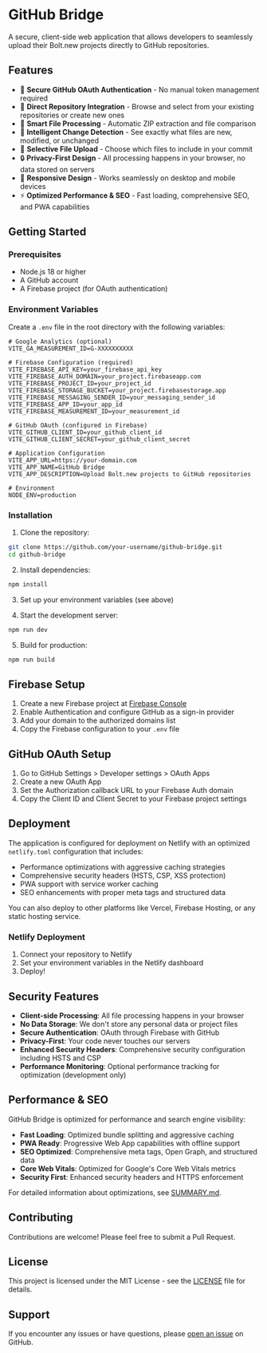 # GitHub Bridge

A secure, client-side web application that allows developers to seamlessly upload their Bolt.new projects directly to GitHub repositories.

## Features

- 🔐 **Secure GitHub OAuth Authentication** - No manual token management required
- 📁 **Direct Repository Integration** - Browse and select from your existing repositories or create new ones
- 🚀 **Smart File Processing** - Automatic ZIP extraction and file comparison
- 🔄 **Intelligent Change Detection** - See exactly what files are new, modified, or unchanged
- 🎯 **Selective File Upload** - Choose which files to include in your commit
- 🔒 **Privacy-First Design** - All processing happens in your browser, no data stored on servers
- 📱 **Responsive Design** - Works seamlessly on desktop and mobile devices
- ⚡ **Optimized Performance & SEO** - Fast loading, comprehensive SEO, and PWA capabilities

## Getting Started

### Prerequisites

- Node.js 18 or higher
- A GitHub account
- A Firebase project (for OAuth authentication)

### Environment Variables

Create a `.env` file in the root directory with the following variables:

```env
# Google Analytics (optional)
VITE_GA_MEASUREMENT_ID=G-XXXXXXXXXX

# Firebase Configuration (required)
VITE_FIREBASE_API_KEY=your_firebase_api_key
VITE_FIREBASE_AUTH_DOMAIN=your_project.firebaseapp.com
VITE_FIREBASE_PROJECT_ID=your_project_id
VITE_FIREBASE_STORAGE_BUCKET=your_project.firebasestorage.app
VITE_FIREBASE_MESSAGING_SENDER_ID=your_messaging_sender_id
VITE_FIREBASE_APP_ID=your_app_id
VITE_FIREBASE_MEASUREMENT_ID=your_measurement_id

# GitHub OAuth (configured in Firebase)
VITE_GITHUB_CLIENT_ID=your_github_client_id
VITE_GITHUB_CLIENT_SECRET=your_github_client_secret

# Application Configuration
VITE_APP_URL=https://your-domain.com
VITE_APP_NAME=GitHub Bridge
VITE_APP_DESCRIPTION=Upload Bolt.new projects to GitHub repositories

# Environment
NODE_ENV=production
```

### Installation

1. Clone the repository:
```bash
git clone https://github.com/your-username/github-bridge.git
cd github-bridge
```

2. Install dependencies:
```bash
npm install
```

3. Set up your environment variables (see above)

4. Start the development server:
```bash
npm run dev
```

5. Build for production:
```bash
npm run build
```

## Firebase Setup

1. Create a new Firebase project at [Firebase Console](https://console.firebase.google.com/)
2. Enable Authentication and configure GitHub as a sign-in provider
3. Add your domain to the authorized domains list
4. Copy the Firebase configuration to your `.env` file

## GitHub OAuth Setup

1. Go to GitHub Settings > Developer settings > OAuth Apps
2. Create a new OAuth App
3. Set the Authorization callback URL to your Firebase Auth domain
4. Copy the Client ID and Client Secret to your Firebase project settings

## Deployment

The application is configured for deployment on Netlify with an optimized `netlify.toml` configuration that includes:
- Performance optimizations with aggressive caching strategies
- Comprehensive security headers (HSTS, CSP, XSS protection)
- PWA support with service worker caching
- SEO enhancements with proper meta tags and structured data

You can also deploy to other platforms like Vercel, Firebase Hosting, or any static hosting service.

### Netlify Deployment

1. Connect your repository to Netlify
2. Set your environment variables in the Netlify dashboard
3. Deploy!

## Security Features

- **Client-side Processing**: All file processing happens in your browser
- **No Data Storage**: We don't store any personal data or project files
- **Secure Authentication**: OAuth through Firebase with GitHub
- **Privacy-First**: Your code never touches our servers
- **Enhanced Security Headers**: Comprehensive security configuration including HSTS and CSP
- **Performance Monitoring**: Optional performance tracking for optimization (development only)

## Performance & SEO

GitHub Bridge is optimized for performance and search engine visibility:

- **Fast Loading**: Optimized bundle splitting and aggressive caching
- **PWA Ready**: Progressive Web App capabilities with offline support
- **SEO Optimized**: Comprehensive meta tags, Open Graph, and structured data
- **Core Web Vitals**: Optimized for Google's Core Web Vitals metrics
- **Security First**: Enhanced security headers and HTTPS enforcement

For detailed information about optimizations, see [SUMMARY.md](SUMMARY.md).

## Contributing

Contributions are welcome! Please feel free to submit a Pull Request.

## License

This project is licensed under the MIT License - see the [LICENSE](LICENSE) file for details.

## Support

If you encounter any issues or have questions, please [open an issue](https://github.com/your-username/github-bridge/issues) on GitHub.